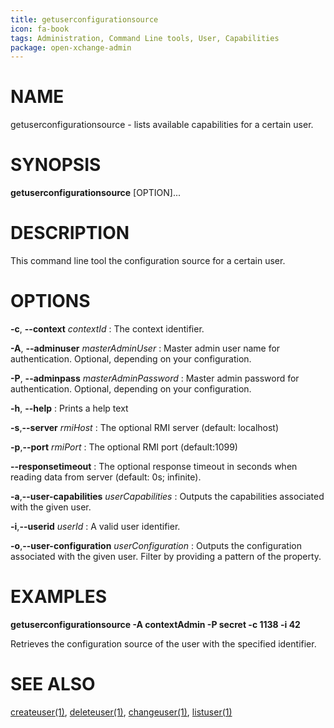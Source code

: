```yaml
---
title: getuserconfigurationsource
icon: fa-book
tags: Administration, Command Line tools, User, Capabilities
package: open-xchange-admin
---
```


# NAME

getuserconfigurationsource - lists available capabilities for a certain user. 

# SYNOPSIS

**getuserconfigurationsource** [OPTION]...

# DESCRIPTION

This command line tool the configuration source for a certain user. 

# OPTIONS

**-c**, **--context** *contextId*
: The context identifier.

**-A**, **--adminuser** *masterAdminUser*
: Master admin user name for authentication. Optional, depending on your configuration.

**-P**, **--adminpass** *masterAdminPassword*
: Master admin password for authentication. Optional, depending on your configuration.

**-h**, **--help**
: Prints a help text

**-s**,**--server** *rmiHost*
: The optional RMI server (default: localhost)

**-p**,**--port** *rmiPort*
: The optional RMI port (default:1099)

**--responsetimeout**
: The optional response timeout in seconds when reading data from server (default: 0s; infinite).

**-a**,**--user-capabilities** *userCapabilities*
: Outputs the capabilities associated with the given user.

**-i**,**--userid** *userId*
: A valid user identifier.

**-o**,**--user-configuration** *userConfiguration*
: Outputs the configuration associated with the given user. Filter by providing a pattern of the property.

# EXAMPLES

**getuserconfigurationsource -A contextAdmin -P secret -c 1138 -i 42**

Retrieves the configuration source of the user with the specified identifier.

# SEE ALSO

[createuser(1)](createuser.html), [deleteuser(1)](deleteuser.html), [changeuser(1)](changeuser.html), [listuser(1)](listuser.html)
